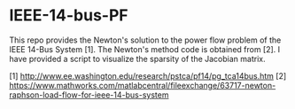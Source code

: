 # IEEE-14-bus-PF
This repo provides the Newton's solution to the power flow problem of the IEEE 14-Bus System [1]. The Newton's method code is obtained from [2]. I have provided a script to visualize the sparsity of the Jacobian matrix.

[1] http://www.ee.washington.edu/research/pstca/pf14/pg_tca14bus.htm
[2] https://www.mathworks.com/matlabcentral/fileexchange/63717-newton-raphson-load-flow-for-ieee-14-bus-system
